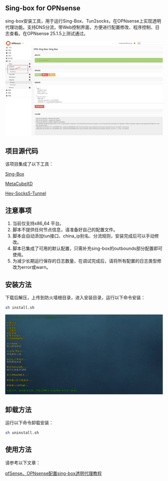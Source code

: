 ## Sing-box for OPNsense
sing-box安装工具，用于运行Sing-Box、Tun2socks，在OPNsense上实现透明代理功能。支持DNS分流，带Web控制界面，方便进行配置修改、程序控制、日志查看。在OPNsense 25.1.5上测试通过。

![](images/proxy.png)

## 项目源代码
该项目集成了以下工具：

[Sing-Box](https://github.com/SagerNet/sing-box) 

[MetaCubeXD](https://github.com/MetaCubeX/metacubexd) 

[Hev-Socks5-Tunnel](https://github.com/heiher/hev-socks5-tunnel)

## 注意事项
1. 当前仅支持x86_64 平台。
2. 脚本不提供任何节点信息，请准备好自己的配置文件。
3. 脚本会自动添加tun接口、china_ip别名、分流规则，安装完成后可以手动修改。
4. 脚本已集成了可用的默认配置，只需补充sing-box的outbounds部分配置即可使用。
5. 为减少长期运行保存的日志数量，在调试完成后，请将所有配置的日志类型修改为error或warn。

## 安装方法
下载后解压，上传到防火墙根目录，进入安装目录，运行以下命令安装：

```bash
sh install.sh
```
![](images/install.png)

## 卸载方法
运行以下命令卸载安装：

```bash
sh uninstall.sh
```
## 使用方法
请参考以下文章：

[pfSense、OPNsense配置sing-box透明代理教程](https://pfchina.org/?p=12933)
